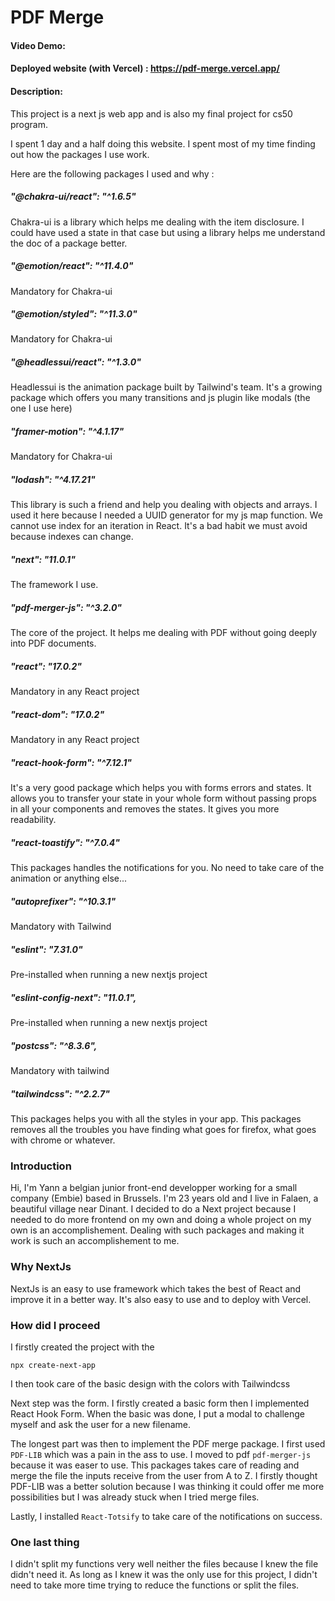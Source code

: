# PDF Merge

#### Video Demo: <URL HERE>

#### Deployed website (with Vercel) : https://pdf-merge.vercel.app/

#### Description:

This project is a next js web app and is also my final project for cs50 program.

I spent 1 day and a half doing this website. I spent most of my time finding out how the packages I use work.

Here are the following packages I used and why :

##### "@chakra-ui/react": "^1.6.5"

Chakra-ui is a library which helps me dealing with the item disclosure. I could have used a state in that case but using a library helps me understand the doc of a package better.

##### "@emotion/react": "^11.4.0"

Mandatory for Chakra-ui

##### "@emotion/styled": "^11.3.0"

Mandatory for Chakra-ui

##### "@headlessui/react": "^1.3.0"

Headlessui is the animation package built by Tailwind's team. It's a growing package which offers you many transitions and js plugin like modals (the one I use here)

##### "framer-motion": "^4.1.17"

Mandatory for Chakra-ui

##### "lodash": "^4.17.21"

This library is such a friend and help you dealing with objects and arrays.
I used it here because I needed a UUID generator for my js map function. We cannot use index for an iteration in React. It's a bad habit we must avoid because indexes can change.

##### "next": "11.0.1"

The framework I use.

##### "pdf-merger-js": "^3.2.0"

The core of the project. It helps me dealing with PDF without going deeply into PDF documents.

##### "react": "17.0.2"

Mandatory in any React project

##### "react-dom": "17.0.2"

Mandatory in any React project

##### "react-hook-form": "^7.12.1"

It's a very good package which helps you with forms errors and states. It allows you to transfer your state in your whole form without passing props in all your components and removes the states.
It gives you more readability.

##### "react-toastify": "^7.0.4"

This packages handles the notifications for you. No need to take care of the animation or anything else...

##### "autoprefixer": "^10.3.1"

Mandatory with Tailwind

##### "eslint": "7.31.0"

Pre-installed when running a new nextjs project

##### "eslint-config-next": "11.0.1",

Pre-installed when running a new nextjs project

##### "postcss": "^8.3.6",

Mandatory with tailwind

##### "tailwindcss": "^2.2.7"

This packages helps you with all the styles in your app.
This packages removes all the troubles you have finding what goes for firefox, what goes with chrome or whatever.

### Introduction

Hi, I'm Yann a belgian junior front-end developper working for a small company (Embie) based in Brussels. I'm 23 years old and I live in Falaen, a beautiful village near Dinant.
I decided to do a Next project because I needed to do more frontend on my own and doing a whole project on my own is an accomplishement. Dealing with such packages and making it work is such an accomplishement to me.

### Why NextJs

NextJs is an easy to use framework which takes the best of React and improve it in a better way.
It's also easy to use and to deploy with Vercel.

### How did I proceed

I firstly created the project with the

```shell
npx create-next-app
```

I then took care of the basic design with the colors with Tailwindcss

Next step was the form. I firstly created a basic form then I implemented React Hook Form.
When the basic was done, I put a modal to challenge myself and ask the user for a new filename.

The longest part was then to implement the PDF merge package. I first used `PDF-LIB` which was a pain in the ass to use. I moved to pdf `pdf-merger-js` because it was easer to use. This packages takes care of reading and merge the file the inputs receive from the user from A to Z.
I firstly thought PDF-LIB was a better solution because I was thinking it could offer me more possibilities but I was already stuck when I tried merge files.

Lastly, I installed `React-Totsify` to take care of the notifications on success.

### One last thing

I didn't split my functions very well neither the files because I knew the file didn't need it. As long as I knew it was the only use for this project, I didn't need to take more time trying to reduce the functions or split the files.
